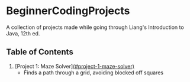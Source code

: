 # BeginnerCodingProjects

A collection of projects made while going through Liang's Introduction to Java, 12th ed.

## Table of Contents
1. [Project 1: Maze Solver][(#project-1-maze-solver)](https://github.com/rybear927/BeginnerCodingProjects/tree/main/Project1MazeSolver)
   - Finds a path through a grid, avoiding blocked off squares
